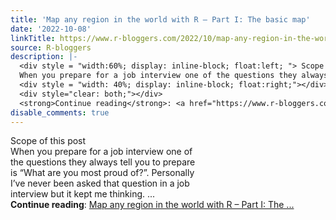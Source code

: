 ```yaml
---
title: 'Map any region in the world with R – Part I: The basic map'
date: '2022-10-08'
linkTitle: https://www.r-bloggers.com/2022/10/map-any-region-in-the-world-with-r-part-i-the-basic-map/
source: R-bloggers
description: |-
  <div style = "width:60%; display: inline-block; float:left; "> Scope of this post<br />
  When you prepare for a job interview one of the questions they always tell you to prepare is “What are you most proud of?”. Personally I’ve never been asked that question in a job interview but it kept me thinking. ...</div>
  <div style = "width: 40%; display: inline-block; float:right;"></div>
  <div style="clear: both;"></div>
  <strong>Continue reading</strong>: <a href="https://www.r-bloggers.com/2022/10/map-any-region-in-the-world-with-r-part-i-the-basic-map/">Map any region in the world with R – Part I: The ...
disable_comments: true
---
```

<div style = "width:60%; display: inline-block; float:left; "> Scope of this post<br />
When you prepare for a job interview one of the questions they always tell you to prepare is “What are you most proud of?”. Personally I’ve never been asked that question in a job interview but it kept me thinking. ...</div>
<div style = "width: 40%; display: inline-block; float:right;"></div>
<div style="clear: both;"></div>
<strong>Continue reading</strong>: <a href="https://www.r-bloggers.com/2022/10/map-any-region-in-the-world-with-r-part-i-the-basic-map/">Map any region in the world with R – Part I: The ...